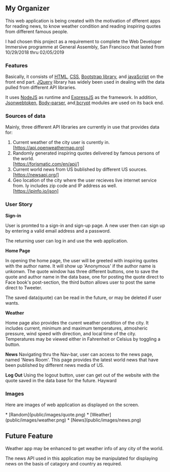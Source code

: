 ## My Organizer

<p>This web application is being created with the motivation of dfferent apps for reading news, to know weather condition and reading inspiring quotes from different famous people.</p>

<p>I had chosen this project as a requirement to complete the Web Developer Immersive programme at General Assembly, San Francisco that lasted from 10/29/2018 thru 02/05/2019</p>

### Features

<p>Basically, it consists of <u>HTML</U>, <u>CSS</u>, <u>Bootstrap library</u>, and <u>javaScript</u> on the front end part. <u>JQuery</u> library has widely been used in dealing with the data pulled from different API libraries.</p>

<p>It uses <u>NodeJS</u> as runtime and <u>ExpressJS</u> as the framework. In addition, <u>Jsonwebtoken</u>, <u>Body-parser</u>, and</u><u> bcrypt</u> modules are used on its back end.</p>

### Sources of data
<p>Mainly, three different API libraries are currently in use that provides data for:</p>

1. Current weather of the city user is curently in.<br>
[https://api.openweathermap.org]
1. Randomly generated inspiring quotes delivered by famous persons of the world.<br>
[https://forismatic.com/en/api/]
1. Current world news from US bublished by different US sources.
[https://newsapi.org/]
1. Geo location of the city where  the user recieves live internet service from. Iy includes zip code and IP address as well.<br>
[https://ipinfo.io/json] 

### User Story
__Sign-in__
<p>User is promted to a sign-in and sign-up page. A new user then can sign up by entering a valid email address and a password.</P>
<p>The returning user can log in and use the web application.</p>

__Home Page__
<p>In opening the home page, the user will be greeted with inspiring quotes with the author name. It will show up 'Anonymous' if the author name is unkonwn. The quote window has three different buttons, one to save the quote and author name in the data base, one for posting the quote direct to Face book's post-section, the third button allows user to post the same direct to Tweeter.</p>
<p>The saved data(quote) can be read in the future, or may be deleted if user wants.</p>

__Weather__
<p>Home page also provides the curent weather condition of the city. It includes current, minimum and maximum temperatures, atmosheric pressure, wind speed with direction, and local time of the city. Temperatures may be viewed either in Fahrenheit or Celsius by toggling a button.</p>

__News__
Navigating thru the Nav-bar, user can access to the news page, named 'News Room'. This page provides the latest world news that have been published by different news media of US. 

__Log Out__
Using the logout button, user can get out of the website with the quote saved in the data base for the future.
Hayward

### Images 
<p>Here are images of web application as displayed on the screen.</p>
* [Random](public/images/quote.png)
* [Weather](public/images/weather.png)
* [News](public/images/news.png)

## Future Feature

<p>Weather app may be enhanced to get weather info of any city of the world.</p>

<p>The news API used in this application may be manipulated for displaying news on the basis of catagory and country as required.</p>

